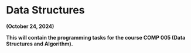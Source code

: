# Data Structures
<b>(October 24, 2024) <br>
<!-- Composed of:</b> 
- Ivan
- Joshua
- Kim
- Nyolan
-->

This will contain the programming tasks for the course COMP 005 (Data Structures and Algorithm).
